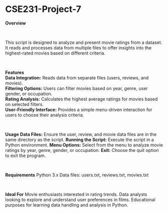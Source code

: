 # CSE231-Project-7

**Overview**

<br>

This script is designed to analyze and present movie ratings from a dataset. It reads and processes data from multiple files to offer insights into the highest-rated movies based on different criteria.

<br>

**Features** <br>
**Data Integration:** Reads data from separate files (users, reviews, and movies). <br>
**Filtering Options:** Users can filter movies based on year, genre, user gender, or occupation. <br>
**Rating Analysis:** Calculates the highest average ratings for movies based on selected filters. <br>
**User-Friendly Interface:** Provides a simple menu-driven interaction for users to choose their analysis criteria.

<br>

**Usage**
**Data Files:** Ensure the user, review, and movie data files are in the same directory as the script.
**Running the Script:** Execute the script in a Python environment.
**Menu Options:** Select from the menu to analyze movie ratings by year, genre, gender, or occupation.
**Exit:** Choose the quit option to exit the program.

<br>

**Requirements**
Python 3.x
Data files: users.txt, reviews.txt, movies.txt

<br>

**Ideal For**
Movie enthusiasts interested in rating trends.
Data analysts looking to explore and understand user preferences in films.
Educational purposes for learning data handling and analysis in Python.
